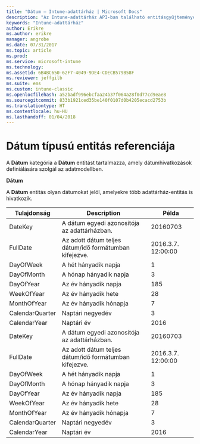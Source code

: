 ```yaml
---
title: "Dátum – Intune-adattárház | Microsoft Docs"
description: "Az Intune-adattárház API-ban található entitásgyűjtemények dátumkategóriájára vonatkozó referencia-témakör."
keywords: "Intune-adattárház"
author: Erikre
ms.author: erikre
manager: angrobe
ms.date: 07/31/2017
ms.topic: article
ms.prod: 
ms.service: microsoft-intune
ms.technology: 
ms.assetid: 6B4BC650-62F7-4049-9DE4-CDECB579B58F
ms.reviewer: jeffgilb
ms.suite: ems
ms.custom: intune-classic
ms.openlocfilehash: a52badf996ebcfaa24b37f064a28f0d77cd9eae8
ms.sourcegitcommit: 833b1921ced35be140f0107d0b4205ecacd2753b
ms.translationtype: HT
ms.contentlocale: hu-HU
ms.lasthandoff: 01/04/2018
---
```

# <a name="reference-for-date-entity"></a>Dátum típusú entitás referenciája

A **Dátum** kategória a **Dátum** entitást tartalmazza, amely dátumhivatkozások definiálására szolgál az adatmodellben.

**Dátum**

A **Dátum** entitás olyan dátumokat jelöl, amelyekre több adattárház-entitás is hivatkozik.

| Tulajdonság  | Description | Példa |
|---------|------------|--------|
| DateKey | A dátum egyedi azonosítója az adattárházban. | 20160703 |
| FullDate | Az adott dátum teljes dátum/idő formátumban kifejezve. | 2016.3.7. 12:00:00 |
| DayOfWeek | A hét hányadik napja | 1 |
| DayOfMonth | A hónap hányadik napja | 3 |
| DayOfYear | Az év hányadik napja | 185 |
| WeekOfYear | Az év hányadik hete | 28 |
| MonthOfYear | Az év hányadik hónapja | 7 |
| CalendarQuarter | Naptári negyedév | 3 |
| CalendarYear | Naptári év | 2016 |
| DateKey | A dátum egyedi azonosítója az adattárházban. | 20160703 |
| FullDate | Az adott dátum teljes dátum/idő formátumban kifejezve. | 2016.3.7. 12:00:00 |
| DayOfWeek | A hét hányadik napja | 1 |
| DayOfMonth | A hónap hányadik napja | 3 |
| DayOfYear | Az év hányadik napja | 185 |
| WeekOfYear | Az év hányadik hete | 28 |
| MonthOfYear | Az év hányadik hónapja | 7 |
| CalendarQuarter | Naptári negyedév | 3 |
| CalendarYear | Naptári év | 2016 |
